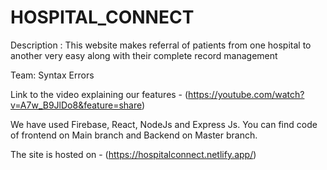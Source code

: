  # HOSPITAL_CONNECT
Description : This website makes referral of patients from one hospital to another
very easy along with their complete record management

Team: Syntax Errors

Link to the video explaining our features - (https://youtube.com/watch?v=A7w_B9JlDo8&feature=share)

We have used Firebase, React, NodeJs and Express Js. You can find code of frontend on Main branch and Backend on Master branch.

The site is hosted on -    (https://hospitalconnect.netlify.app/)
